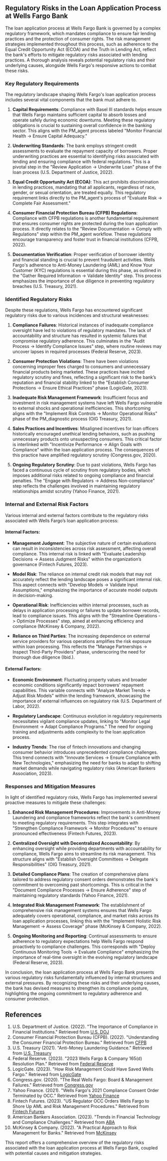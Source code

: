 ## Regulatory Risks in the Loan Application Process at Wells Fargo Bank

The loan application process at Wells Fargo Bank is governed by a complex regulatory framework, which mandates compliance to ensure fair lending practices and the protection of consumer rights. The risk management strategies implemented throughout this process, such as adherence to the Equal Credit Opportunity Act (ECOA) and the Truth in Lending Act, reflect the bank's efforts to mitigate regulatory risks associated with lending practices. A thorough analysis reveals potential regulatory risks and their underlying causes, alongside Wells Fargo's responsive actions to combat these risks.

### Key Regulatory Requirements

The regulatory landscape shaping Wells Fargo's loan application process includes several vital components that the bank must adhere to. 

1. **Capital Requirements**: Compliance with Basel III standards helps ensure that Wells Fargo maintains sufficient capital to absorb losses and operate safely during economic downturns. Meeting these regulatory obligations is crucial to sustaining overall confidence in the banking sector. This aligns with the PM_agent process labeled "Monitor Financial Health -> Ensure Capital Adequacy."

2. **Underwriting Standards**: The bank employs stringent credit assessments to evaluate the repayment capacity of borrowers. Proper underwriting practices are essential to identifying risks associated with lending and ensuring compliance with federal regulations. This is a pivotal step in the "Review Application -> Underwrite Loan" phase of the loan process (U.S. Department of Justice, 2022).

3. **Equal Credit Opportunity Act (ECOA)**: This act prohibits discrimination in lending practices, mandating that all applicants, regardless of race, gender, or sexual orientation, are treated equally. This regulatory requirement links directly to the PM_agent's process of "Evaluate Risk -> Complete Fair Assessment."

4. **Consumer Financial Protection Bureau (CFPB) Regulations**: Compliance with CFPB regulations is another fundamental requirement that ensures consumer rights are protected during the loan application process. It directly relates to the "Review Documentation -> Comply with Regulations" step within the PM_agent workflow. These regulations encourage transparency and foster trust in financial institutions (CFPB, 2022).

5. **Documentation Verification**: Proper verification of borrower identity and financial standing is crucial to prevent fraudulent activities. Wells Fargo's adherence to Anti-Money Laundering (AML) and Know Your Customer (KYC) regulations is essential during this phase, as outlined in the "Gather Required Information -> Validate Identity" step. This process emphasizes the importance of due diligence in preventing regulatory breaches (U.S. Treasury, 2021).

### Identified Regulatory Risks

Despite these regulations, Wells Fargo has encountered significant regulatory risks due to various incidences and structural weaknesses:

1. **Compliance Failures**: Historical instances of inadequate compliance oversight have led to violations of regulatory mandates. The lack of accountability and structure has resulted in systemic failures that compromise regulatory adherence. This culminates in the "Audit Process -> Identify Compliance Issues" step, where routine reviews may uncover lapses in required processes (Federal Reserve, 2023).

2. **Consumer Protection Violations**: There have been violations concerning improper fees charged to consumers and unnecessary financial products being marketed. These practices have incited regulatory scrutiny and fines, reflecting a significant risk to the bank’s reputation and financial stability linked to the "Establish Consumer Protections -> Ensure Ethical Practices" phase (LogicGate, 2023).

3. **Inadequate Risk Management Framework**: Insufficient focus and investment in risk management systems have left Wells Fargo vulnerable to external shocks and operational inefficiencies. This shortcoming aligns with the "Implement Risk Controls -> Monitor Operational Risks" phase of the PM_diagnostic process (OIG Treasury, 2021).

4. **Sales Practices and Incentives**: Misaligned incentives for loan officers historically encouraged unethical lending behaviors, such as pushing unnecessary products onto unsuspecting consumers. This critical factor is interlinked with "Incentivize Performance -> Align Goals with Compliance" within the loan application process. The consequences of this practice have amplified regulatory scrutiny (Congress.gov, 2020).

5. **Ongoing Regulatory Scrutiny**: Due to past violations, Wells Fargo has faced a continuous cycle of scrutiny from regulatory bodies, which imposes additional risks related to ongoing compliance and financial penalties. The "Engage with Regulators -> Address Non-compliance" step reflects the challenges involved in maintaining regulatory relationships amidst scrutiny (Yahoo Finance, 2021).

### Internal and External Risk Factors

Various internal and external factors contribute to the regulatory risks associated with Wells Fargo’s loan application process:

#### Internal Factors:
- **Management Judgment**: The subjective nature of certain evaluations can result in inconsistencies across risk assessment, affecting overall compliance. This internal risk is linked with "Evaluate Leadership Decisions -> Assess Judgment Risks" within the organization’s governance (Fintech Futures, 2023).
  
- **Model Risk**: The reliance on internal credit risk models that may not accurately reflect the lending landscape poses a significant internal risk. This aspect connects with "Develop Models -> Validate Input Assumptions," emphasizing the importance of accurate model outputs in decision-making.

- **Operational Risk**: Inefficiencies within internal processes, such as delays in application processing or failures to update borrower records, lead to compliance issues. This aligns with the "Streamline Operations -> Optimize Processes" step, aimed at enhancing efficiency and compliance (McKinsey & Company, 2022).

- **Reliance on Third Parties**: The increasing dependence on external service providers for various operations amplifies the risk exposure within loan processing. This reflects the "Manage Partnerships -> Inspect Third-Party Providers" phase, underscoring the need for thorough due diligence (Ibid.).

#### External Factors:
- **Economic Environment**: Fluctuating property values and broader economic conditions significantly impact borrowers' repayment capabilities. This variable connects with "Analyze Market Trends -> Adjust Risk Models" within the lending framework, showcasing the importance of external influences on regulatory risk (U.S. Department of Labor, 2022).

- **Regulatory Landscape**: Continuous evolution in regulatory requirements necessitates vigilant compliance updates, linking to "Monitor Legal Environment -> Adapt Compliance Programs." The need for ongoing training and adjustments adds complexity to the loan application process.

- **Industry Trends**: The rise of fintech innovations and changing consumer behavior introduces unprecedented compliance challenges. This trend connects with "Innovate Services -> Ensure Compliance with New Technologies," emphasizing the need for banks to adapt to shifting market demands while navigating regulatory risks (American Bankers Association, 2023).

### Responses and Mitigation Measures

In light of identified regulatory risks, Wells Fargo has implemented several proactive measures to mitigate these challenges:

1. **Enhanced Risk Management Procedures**: Improvements in Anti-Money Laundering and compliance frameworks reflect the bank's commitment to meeting regulatory requirements. This step integrates with "Strengthen Compliance Framework -> Monitor Procedures" to ensure pronounced effectiveness (Fintech Futures, 2023).

2. **Centralized Oversight with Decentralized Accountability**: By enhancing oversight while providing departments with accountability for compliance, Wells Fargo aims to streamline its risk management. This structure aligns with "Establish Oversight Committees -> Delegate Responsibilities" (OIG Treasury, 2021).

3. **Detailed Compliance Plans**: The creation of comprehensive plans tailored to address regulatory consent orders demonstrates the bank's commitment to overcoming past shortcomings. This is critical in the "Document Compliance Processes -> Ensure Adherence" step of maintaining regulatory standards (Yahoo Finance, 2021).

4. **Integrated Risk Management Framework**: The establishment of comprehensive risk management systems ensures that Wells Fargo adequately covers operational, compliance, and market risks across its loan application processes, linking this with the "Implement Holistic Risk Management -> Assess Coverage" phase (McKinsey & Company, 2022).

5. **Ongoing Monitoring and Reporting**: Continual assessments to ensure adherence to regulatory expectations help Wells Fargo respond proactively to compliance challenges. This corresponds with "Deploy Continuous Monitoring Tools -> Evaluate Compliance" emphasizing the importance of real-time oversight in the evolving regulatory landscape (Federal Reserve, 2023).

In conclusion, the loan application process at Wells Fargo Bank presents various regulatory risks fundamentally influenced by internal structures and external pressures. By recognizing these risks and their underlying causes, the bank has devised measures to strengthen its compliance posture, highlighting the ongoing commitment to regulatory adherence and consumer protection.

## References
1. U.S. Department of Justice. (2022). "The Importance of Compliance in Financial Institutions." Retrieved from [U.S. DOJ](https://www.justice.gov/criminal-fraud/foia-request)
2. Consumer Financial Protection Bureau (CFPB). (2022). "Understanding the Consumer Financial Protection Bureau." Retrieved from [CFPB](https://www.consumerfinance.gov)
3. U.S. Treasury (2021). "Anti-Money Laundering Guidance." Retrieved from [U.S. Treasury](https://home.treasury.gov/news/press-releases)
4. Federal Reserve. (2023). "2023 Wells Fargo & Company 165(d) Resolution Plan." Retrieved from [Federal Reserve](https://www.federalreserve.gov)
5. LogicGate. (2023). "How Risk Management Could Have Saved Wells Fargo." Retrieved from [LogicGate](https://www.logicgate.com/blog/how-an-integrated-risk-management-program-could-have-prevented-it-all-for-wells-fargo)
6. Congress.gov. (2020). "The Real Wells Fargo: Board & Management Failures." Retrieved from [Congress.gov](https://www.congress.gov)
7. Yahoo Finance. (2021). "Wells Fargo's 2021 Compliance Consent Order Terminated by OCC." Retrieved from [Yahoo Finance](https://finance.yahoo.com)
8. Fintech Futures. (2023). "US Regulator OCC Orders Wells Fargo to Shore Up AML and Risk Management Procedures." Retrieved from [Fintech Futures](https://www.fintechfutures.com)
9. American Bankers Association. (2023). "Trends in Financial Technology and Compliance Challenges." Retrieved from [ABA](https://www.aba.com)
10. McKinsey & Company. (2022). "A Practical Approach to Risk Management for Banks." Retrieved from [McKinsey](https://www.mckinsey.com)

This report offers a comprehensive overview of the regulatory risks associated with the loan application process at Wells Fargo Bank, coupled with potential causes and mitigation strategies.